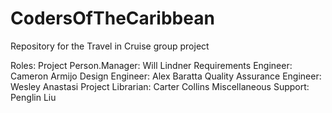 # CodersOfTheCaribbean
Repository for the Travel in Cruise group project

Roles:
Project Person.Manager: Will Lindner
Requirements Engineer: Cameron Armijo
Design Engineer: Alex Baratta
Quality Assurance Engineer: Wesley Anastasi
Project Librarian: Carter Collins
Miscellaneous Support: Penglin Liu
